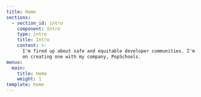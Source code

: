 ```yaml
---
title: Home
sections:
  - section_id: intro
    component: Intro
    type: intro
    title: Intro
    content: >-
      I'm fired up about safe and equitable developer communities. I'm working
      on creating one with my company, PopSchools.
menus:
  main:
    title: Home
    weight: 1
template: home
---
```

